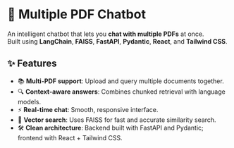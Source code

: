 # 📄 Multiple PDF Chatbot

An intelligent chatbot that lets you **chat with multiple PDFs** at once.  
Built using **LangChain**, **FAISS**, **FastAPI**, **Pydantic**, **React**, and **Tailwind CSS**.

## ✨ Features

- 📚 **Multi-PDF support**: Upload and query multiple documents together.
- 🔍 **Context-aware answers**: Combines chunked retrieval with language models.
- ⚡ **Real-time chat**: Smooth, responsive interface.
- 🧩 **Vector search**: Uses FAISS for fast and accurate similarity search.
- 🛠 **Clean architecture**: Backend built with FastAPI and Pydantic; frontend with React + Tailwind CSS.


